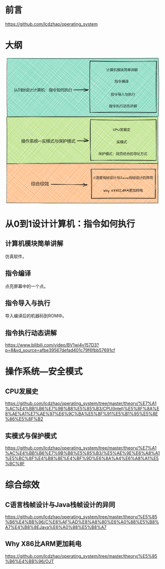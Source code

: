 # 前言
https://github.com/lcdzhao/operating_system
# 大纲
![大纲](README.assets/arch.png)

# 从0到1设计计算机：指令如何执行
## 计算机模块简单讲解
仿真软件。
## 指令编译
点亮屏幕中的一个点。
## 指令导入与执行
导入编译后的机器码到ROM中。
## 指令执行动态讲解
https://www.bilibili.com/video/BV1wi4y157D3?p=8&vd_source=afbe39567defad401c79f6fbb57691cf

# 操作系统—安全模式
## CPU发展史
https://github.com/lcdzhao/operating_system/tree/master/theory/%E7%A1%AC%E4%BB%B6%E7%9B%B8%E5%85%B3/CPU(Intel)%E5%8F%8A%E8%AE%A1%E7%AE%97%E6%9C%BA%E5%8F%91%E5%B1%95%E5%8E%86%E5%8F%B2
## 实模式与保护模式
https://github.com/lcdzhao/operating_system/tree/master/theory/%E7%A1%AC%E4%BB%B6%E7%9B%B8%E5%85%B3/%E5%AE%9E%E6%A8%A1%E5%BC%8F%E4%B8%8E%E4%BF%9D%E6%8A%A4%E6%A8%A1%E5%BC%8F

# 综合综效
## C语言栈帧设计与Java栈帧设计的异同
https://github.com/lcdzhao/operating_system/tree/master/theory/%E5%85%B6%E4%BB%96/C%E8%AF%AD%E8%A8%80%E6%A0%88%E5%B8%A7%E4%B8%8EJava%E6%A0%88%E5%B8%A7
## Why X86比ARM更加耗电
https://github.com/lcdzhao/operating_system/tree/master/theory/%E5%85%B6%E4%BB%96/OJT
